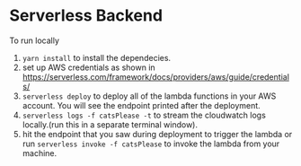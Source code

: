 # Serverless Backend

To run locally

1. `yarn install` to install the dependecies.
2. set up AWS credentials as shown in https://serverless.com/framework/docs/providers/aws/guide/credentials/
3. `serverless deploy` to deploy all of the lambda functions in your AWS account. You will see the endpoint printed after the deployment.
4. `serverless logs -f catsPlease -t` to stream the cloudwatch logs locally.(run this in a separate terminal window).
5. hit the endpoint that you saw during deployment to trigger the lambda or run `serverless invoke -f catsPlease` to invoke the lambda from your machine.
